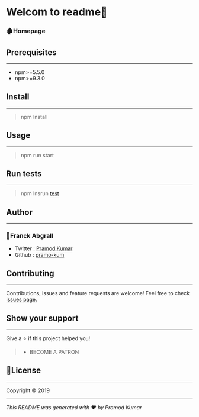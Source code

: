 <!-- Headings -->
# Welcom to readme👋
### 🏚️Homepage
## Prerequisites
___
* npm>=5.5.0
* npm>=9.3.0
## Install
***
> npm Install
## Usage
***
> npm run start
## Run tests
***
> npm Insrun [test]()
## Author
***
### 🤝Franck Abgrall
* Twitter : [Pramod Kumar]()
* Github : [pramo-kum]()
## Contributing
___
Contributions, issues and feature requests are welcome!
Feel free to check [issues page.]()
## Show your support
***
Give a ⭐ if this project helped you!
> * BECOME A PATRON 

## 📝License
***
Copyright © 2019
***
_This README was generated with ❤️ by Pramod Kumar_
